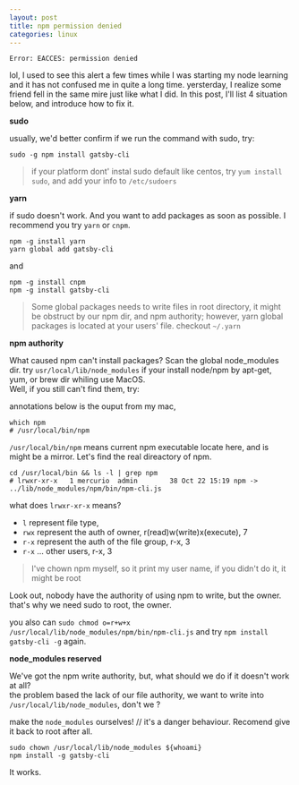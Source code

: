 ```yaml
---
layout: post
title: npm permission denied
categories: linux
---
```


`Error: EACCES: permission denied`  

lol, I used to see this alert a few times while I was starting my node learning and it has not confused me in quite a long time. yersterday, I realize some friend fell in the same mire just like what I did. In this post, I'll list 4 situation below, and introduce how to fix it.  


__sudo__

usually, we'd better confirm if we run the command with sudo, try:

`sudo -g npm install gatsby-cli`

> if your platform dont' instal sudo default like centos, try `yum install sudo`, and add your info to `/etc/sudoers`

__yarn__

if sudo doesn't work. And you want to add packages as soon as possible. I recommend you try `yarn` or `cnpm`.

```
npm -g install yarn
yarn global add gatsby-cli
```
and 
```
npm -g install cnpm
npm -g install gatsby-cli
```

> Some global packages needs to write files in root directory, it might be obstruct by our npm dir, and npm authority; however, yarn global packages is located at your users' file. checkout `~/.yarn`

__npm authority__

What caused npm can't install packages? Scan the global node_modules dir. try `usr/local/lib/node_modules` if your install node/npm by apt-get, yum, or brew dir whiling use MacOS.  
Well, if you still can't find them, try: 

annotations below is the ouput from my mac,

```shell
which npm 
# /usr/local/bin/npm
```
`/usr/local/bin/npm` means current npm executable locate here, and is might be a mirror. Let's find the real direactory of npm.  

```
cd /usr/local/bin && ls -l | grep npm
# lrwxr-xr-x   1 mercurio  admin        38 Oct 22 15:19 npm -> ../lib/node_modules/npm/bin/npm-cli.js
```

what does `lrwxr-xr-x` means?

+ `l` represent file type, 
+ `rwx` represent the auth of owner, r(read)w(write)x(execute), 7
+ `r-x` represent the auth of the file group, r-x, 3
+ `r-x` ... other users, r-x, 3

> I've chown npm myself, so it print my user name, if you didn't do it, it might be root

Look out, nobody have the authority of using npm to write, but the owner. that's why we need sudo to root, the owner.

you also can `sudo chmod o=r+w+x /usr/local/lib/node_modules/npm/bin/npm-cli.js` and try `npm install gatsby-cli -g` again.

__node_modules reserved__

We've got the npm write authority, but, what should we do if it doesn't work at all?  
the problem based the lack of our file authority, we want to write into `/usr/local/lib/node_modules`, don't we ?

make the `node_modules` ourselves! 
// it's a danger behaviour. Recomend give it back to root after all.

```
sudo chown /usr/local/lib/node_modules ${whoami}
npm install -g gatsby-cli
```

It works.
